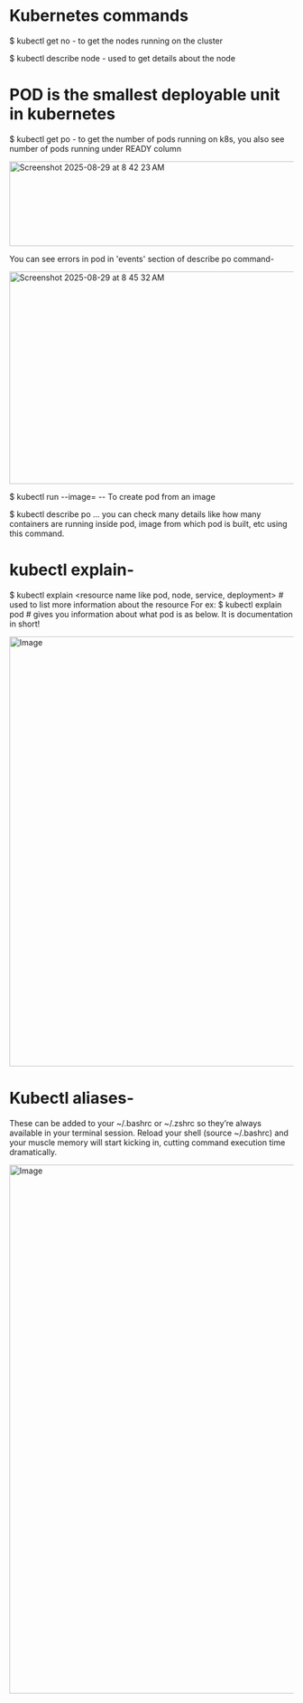 # Kubernetes commands

$ kubectl get no     - to get the nodes running on the cluster

$ kubectl describe node <nodename>    - used to get details about the node

# POD is the smallest deployable unit in kubernetes

$ kubectl get po  - to get the number of pods running on k8s, you also see number of pods running under READY column

<img width="593" height="150" alt="Screenshot 2025-08-29 at 8 42 23 AM" src="https://github.com/user-attachments/assets/e9f88837-c5ac-44d2-b7b7-61e59fcadf63" />

You can see errors in pod in 'events' section of describe po command-

<img width="1013" height="376" alt="Screenshot 2025-08-29 at 8 45 32 AM" src="https://github.com/user-attachments/assets/5595f5d2-e9b6-4bd5-9488-31b8927872fd" />


$ kubectl run <pod-name> --image=<name-of-image>    -- To create pod from an image

$ kubectl describe po <podname>   ... you can check many details like how many containers are running inside pod, image from which pod is built, etc using this command.

# kubectl explain-

$ kubectl explain <resource name like pod, node, service, deployment>    # used to list more information about the resource
For ex: $ kubectl explain pod                                            # gives you information about what pod is as below. It is documentation in short!

<img width="1253" height="761" alt="Image" src="https://github.com/user-attachments/assets/e46a41bf-1dd7-437b-98a6-1e1a303f5c54" />

# Kubectl aliases-

These can be added to your ~/.bashrc or ~/.zshrc so they’re always available in your terminal session. Reload your shell (source ~/.bashrc) and your muscle memory will start kicking in, cutting command execution time dramatically.

<img width="786" height="936" alt="Image" src="https://github.com/user-attachments/assets/48e85285-fb99-447e-92b2-c396a2334fb5" />
